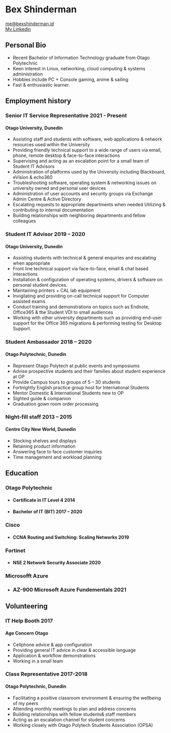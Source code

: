 # Bex Shinderman
<div>
<a href="me@bexshinderman.id"> me@bexshinderman.id </a> 

<br>
<a href="https://www.linkedin.com/in/bex-shinderman-2a72231ba"> My Linkedin </a>
<br>
</div>

## Personal Bio


* Recent Bachelor of Information Technology graduate from Otago Polytechnic
* Keen interest in Linux, networking, cloud computing & systems administration
* Hobbies include PC + Console gaming, anime & sailing
* Fast & enthusiastic learner.
## Employment history
### Senior IT Service Representative 	2021 - Present
#### Otago University, Dunedin 


* Assisting staff and students with software, web applications & network resources used within the University 
* Providing friendly technical support to a wide range of users via email, phone, remote desktop & face-to-face interactions
* Supervising and acting as an escalation point for a small team of Student IT Advisors 
* Administration of platforms used by the University including Blackboard, eVision & echo360
* Troubleshooting software, operating system & networking issues on university owned and personal user devices
* Administration of user accounts and security groups via Exchange Admin Centre & Active Directory
* Escalating requests to appropriate departments when needed
Utilizing & contributing to internal documentation 
* Building relationships with neighboring departments and fellow colleagues

### Student IT Advisor				2019 – 2020
#### Otago University, Dunedin

* Assisting students with technical & general enquiries and escalating when appropriate
* Front line technical support via face-to-face, email & chat based interactions
* Installation & configuration of operating systems, drivers & software on personal student devices.
* Maintaining printers + CAL lab equipment
* Invigilating and providing on-call technical support for Computer assisted exams 
* Conduct training and demonstrations on topics such as Endnote, Office365 & the Student VDI to small audiences
* Working with other university departments such as providing end-user support for the Office 365 migrations & performing testing for Desktop Support. 

### Student Ambassador           		2018 – 2020
#### Otago Polytechnic, Dunedin

* Represent Otago Polytech at public events and symposiums
* Advise prospective students and their families about student experience at OP
* Provide Campus tours to groups of 5 – 30 students
* Fortnightly English practice group host for International Students
* Mentor Domestic & International Students new to OP
* Sighted guide & companion 
* Graduation gown room order processing

### Night-fill staff                               		2013 – 2015
#### Centre City New World, Dunedin

*	Stocking shelves and displays
*	Retaining product information
*	Answering face to face customer inquiries 
*	Time management and workload planning

## Education

### Otago Polytechnic        
* #### Certificate in IT Level 4                        2014

* #### Bachelor of IT (BIT) 		         		 	2017 – 2020

### Cisco
* #### CCNA Routing and Switching: Scaling Networks     2019

### Fortinet
* #### NSE 2 Network Security Associate                 2020

### Microsofft Azure
* ### AZ-900 Microsoft Azure Fundementals               2021

## Volunteering

### IT Help Booth                                       2017
#### Age Concern Otago
* Cellphone advice & app configuration
* Providing general IT advice in clear & accessible language
* Application & workflow demonstrations
* Working in a small team

### Class Representative                                 2017-2018
#### Otago Polytechnic, Dunedin

* Facilitating a positive classroom environment & ensuring the wellbeing of my peers
* Attending monthly meetings to plan and address concerns
* Building relationships with fellow students& staff members
* Acting as an escalation channel for student concerns
* Working closely with Otago Polytech Students Association (OPSA) 






